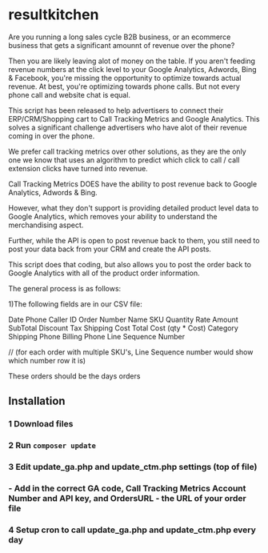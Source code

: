 # resultkitchen

Are you running a long sales cycle B2B business, or an ecommerce business that gets a significant amounnt of revenue over the phone?

Then you are likely leaving alot of money on the table.
If you aren't feeding revenue numbers at the click level to your Google Analytics, Adwords, Bing & Facebook, you're missing the opportunity to optimize towards
actual revenue. At best, you're optimizing towards phone calls. But not every phone call and website chat is equal.


This script has been released to help advertisers to connect their ERP/CRM/Shopping cart to Call Tracking Metrics and Google Analytics.
This solves a significant challenge advertisers who have alot of their revenue coming in over the phone.

We prefer call tracking metrics over other solutions, as they are the only one we know that uses an algorithm to predict which click to call / call extension clicks
have turned into revenue. 

Call Tracking Metrics DOES have the ability to post revenue back to Google Analytics, Adwords & Bing.

However, what they don't support is providing detailed product level data to Google Analytics, which removes your ability to 
understand the merchandising aspect.

Further, while the API is open to post revenue back to them, you still need to post your data back from your CRM and create the API posts.

This script does that coding, but also allows you to post the order back to Google Analytics with all of the product order information.

The general process is as follows:

1)The following fields are in our CSV file:

Date
Phone Caller ID
Order Number
Name
SKU
Quantity
Rate
Amount
SubTotal
Discount
Tax
Shipping
Cost
Total Cost (qty * Cost)
Category
Shipping Phone
Billing Phone
Line Sequence Number  

// (for each order with multiple SKU's, Line Sequence number would show which number row it is)

These orders should be the days orders	

## Installation

### 1 Download files
### 2 Run `composer update`
### 3 Edit  update_ga.php and update_ctm.php settings (top of file)
### 	- Add in the correct GA code, Call Tracking Metrics Account Number and API key, and OrdersURL - the URL of your order file
### 4 Setup cron to call update_ga.php and update_ctm.php every day
